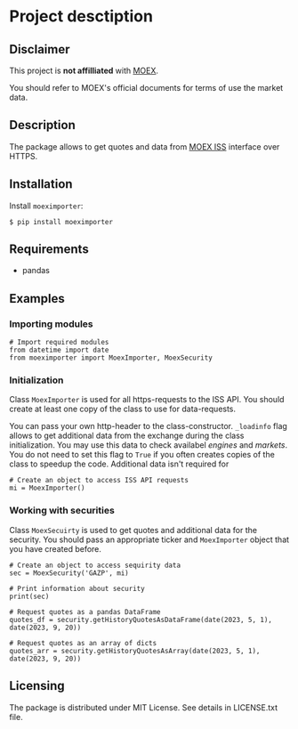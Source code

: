 # Project desctiption

## Disclaimer
This project is **not affilliated** with [MOEX](https://www.moex.com).

You should refer to MOEX's official documents for terms of use the market data.

## Description

The package allows to get quotes and data from [MOEX ISS](https://iss.moex.com/iss/reference/) interface over HTTPS.

## Installation
Install `moeximporter`:

`$ pip install moeximporter`

## Requirements
- pandas

## Examples
### Importing modules
```
# Import required modules
from datetime import date
from moeximporter import MoexImporter, MoexSecurity
```

### Initialization
Class `MoexImporter` is used for all https-requests to the ISS API. You should create at least one copy of the class to use for data-requests.

You can pass your own http-header to the class-constructor. `_loadinfo` flag allows to get additional data from the exchange during the class initialization. You may use this data to check availabel *engines* and *markets*. You do not need to set this flag to `True` if you often creates copies of the class to speedup the code. Additional data isn't required for
```
# Create an object to access ISS API requests
mi = MoexImporter()
```

### Working with securities
Class `MoexSecuirty` is used to get quotes and additional data for the security. You should pass an appropriate ticker and `MoexImporter` object that you have created before.

```
# Create an object to access sequirity data
sec = MoexSecurity('GAZP', mi)

# Print information about security
print(sec)

# Request quotes as a pandas DataFrame
quotes_df = security.getHistoryQuotesAsDataFrame(date(2023, 5, 1), date(2023, 9, 20))

# Request quotes as an array of dicts
quotes_arr = security.getHistoryQuotesAsArray(date(2023, 5, 1), date(2023, 9, 20))

```
## Licensing

The package is distributed under MIT License. See details in LICENSE.txt file.
